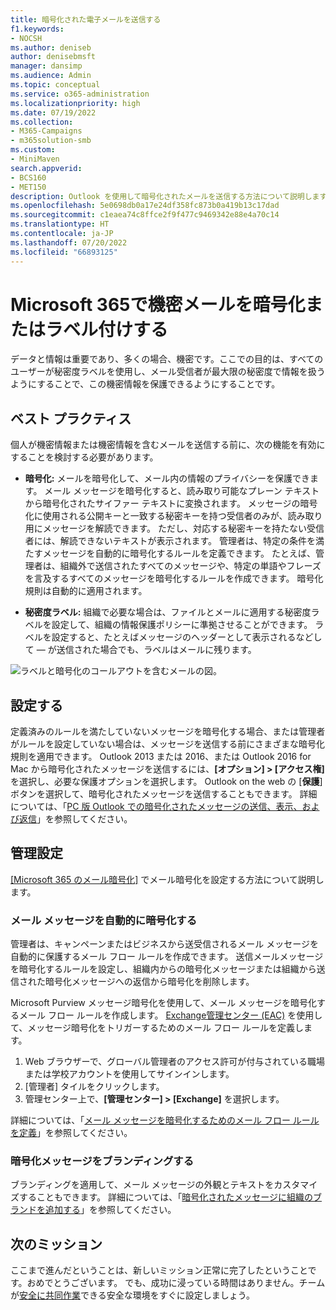 ```yaml
---
title: 暗号化された電子メールを送信する
f1.keywords:
- NOCSH
ms.author: deniseb
author: denisebmsft
manager: dansimp
ms.audience: Admin
ms.topic: conceptual
ms.service: o365-administration
ms.localizationpriority: high
ms.date: 07/19/2022
ms.collection:
- M365-Campaigns
- m365solution-smb
ms.custom:
- MiniMaven
search.appverid:
- BCS160
- MET150
description: Outlook を使用して暗号化されたメールを送信する方法について説明します。
ms.openlocfilehash: 5e0698db0a17e24df358fc873b0a419b13c17dad
ms.sourcegitcommit: c1eaea74c8ffce2f9f477c9469342e88e4a70c14
ms.translationtype: HT
ms.contentlocale: ja-JP
ms.lasthandoff: 07/20/2022
ms.locfileid: "66893125"
---
```

# <a name="encrypt-or-label-your-sensitive-email-in-microsoft-365"></a>Microsoft 365で機密メールを暗号化またはラベル付けする

データと情報は重要であり、多くの場合、機密です。ここでの目的は、すべてのユーザーが秘密度ラベルを使用し、メール受信者が最大限の秘密度で情報を扱うようにすることで、この機密情報を保護できるようにすることです。

## <a name="best-practices"></a>ベスト プラクティス

個人が機密情報または機密情報を含むメールを送信する前に、次の機能を有効にすることを検討する必要があります。

- **暗号化:** メールを暗号化して、メール内の情報のプライバシーを保護できます。 メール メッセージを暗号化すると、読み取り可能なプレーン テキストから暗号化されたサイファー テキストに変換されます。 メッセージの暗号化に使用される公開キーと一致する秘密キーを持つ受信者のみが、読み取り用にメッセージを解読できます。 ただし、対応する秘密キーを持たない受信者には、解読できないテキストが表示されます。 管理者は、特定の条件を満たすメッセージを自動的に暗号化するルールを定義できます。 たとえば、管理者は、組織外で送信されたすべてのメッセージや、特定の単語やフレーズを言及するすべてのメッセージを暗号化するルールを作成できます。 暗号化規則は自動的に適用されます。

- **秘密度ラベル:** 組織で必要な場合は、ファイルとメールに適用する秘密度ラベルを設定して、組織の情報保護ポリシーに準拠させることができます。 ラベルを設定すると、たとえばメッセージのヘッダーとして表示されるなどして &mdash; が送信された場合でも、ラベルはメールに残ります。

![ラベルと暗号化のコールアウトを含むメールの図。](../media/m365-campaign-email-encrypt.png)

## <a name="set-it-up"></a>設定する

定義済みのルールを満たしていないメッセージを暗号化する場合、または管理者がルールを設定していない場合は、メッセージを送信する前にさまざまな暗号化規則を適用できます。 Outlook 2013 または 2016、または Outlook 2016 for Mac から暗号化されたメッセージを送信するには、**[オプション] > [アクセス権]** を選択し、必要な保護オプションを選択します。 Outlook on the web の [**保護**] ボタンを選択して、暗号化されたメッセージを送信することもできます。 詳細については、「[PC 版 Outlook での暗号化されたメッセージの送信、表示、および返信](https://support.microsoft.com/en-us/office/send-view-and-reply-to-encrypted-messages-in-outlook-for-pc-eaa43495-9bbb-4fca-922a-df90dee51980)」を参照してください。

## <a name="admin-settings"></a>管理設定

[[Microsoft 365 のメール暗号化]](../compliance/email-encryption.md) でメール暗号化を設定する方法について説明します。

### <a name="automatically-encrypt-email-messages"></a>メール メッセージを自動的に暗号化する

管理者は、キャンペーンまたはビジネスから送受信されるメール メッセージを自動的に保護するメール フロー ルールを作成できます。 送信メールメッセージを暗号化するルールを設定し、組織内からの暗号化メッセージまたは組織から送信された暗号化メッセージへの返信から暗号化を削除します。

Microsoft Purview メッセージ暗号化を使用して、メール メッセージを暗号化するメール フロー ルールを作成します。 <a href="https://go.microsoft.com/fwlink/p/?linkid=2059104" target="_blank">Exchange管理センター (EAC)</a> を使用して、メッセージ暗号化をトリガーするためのメール フロー ルールを定義します。

1. Web ブラウザーで、グローバル管理者のアクセス許可が付与されている職場または学校アカウントを使用してサインインします。
2. [管理者] タイルをクリックします。
3. 管理センター上で、**[管理センター] > [Exchange]** を選択します。

詳細については、「[メール メッセージを暗号化するためのメール フロー ルールを定義](../compliance/define-mail-flow-rules-to-encrypt-email.md)」を参照してください。

### <a name="brand-your-encryption-messages"></a>暗号化メッセージをブランディングする

ブランディングを適用して、メール メッセージの外観とテキストをカスタマイズすることもできます。 詳細については、「[暗号化されたメッセージに組織のブランドを追加する](../compliance/email-encryption.md)」を参照してください。

## <a name="next-mission"></a>次のミッション

ここまで進んだということは、新しいミッション正常に完了したということです。おめでとうございます。 でも、成功に浸っている時間はありません。チームが[安全に共同作業](m365bp-collaborate-share-securely.md)できる安全な環境をすぐに設定しましょう。